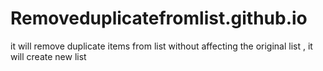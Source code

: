 # Removeduplicatefromlist.github.io
it will remove duplicate items from list without affecting the original list , it will create new list
